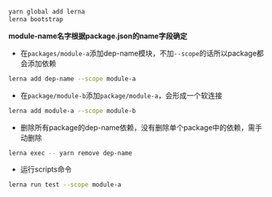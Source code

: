 
```bash
yarn global add lerna
lerna bootstrap
```

**module-name名字根据package.json的name字段确定**<br>

* 在`packages/module-a`添加dep-name模块，不加`--scope`的话所以package都会添加依赖
```bash
lerna add dep-name --scope module-a
```

* 在`package/module-b`添加`package/module-a`，会形成一个软连接
```bash
lerna add module-a --scope module-b
```

* 删除所有package的dep-name依赖，没有删除单个package中的依赖，需手动删除
```bash
lerna exec -- yarn remove dep-name
```

* 运行scripts命令
```bash
lerna run test --scope module-a
```